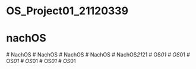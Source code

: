 ﻿# OS_Project01_21120339
# nachOS
#   N a c h O S  
 #   N a c h O S  
 #   N a c h O S  
 #   N a c h O S  
 #   N a c h O S _ 2 1 _ 2 1  
 #   O S _ 0 1  
 #   O S _ 0 1  
 #   O S _ 0 1  
 #   O S _ 0 1  
 #   O S _ 0 1  
 #   O S _ 0 1  
 